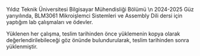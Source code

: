 Yıldız Teknik Üniversitesi Bilgisayar Mühendisliği Bölümü \n
2024-2025 Güz yarıyılında, BLM3061 Mikroişlemci Sistemleri ve Assembly Dili dersi için yaptığım lab çalışmaları ve ödevler.

Yüklenen her çalışma, teslim tarihinden önce yüklemenin kopya olarak değerlendirilebileceği göz önünde bulundurularak, teslim tarihinden sonra yüklenmiştir.
